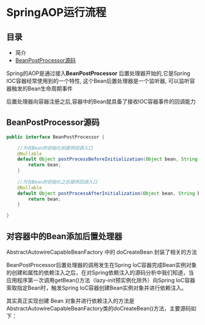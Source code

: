 # SpringAOP运行流程

## 目录

- 简介
- [BeanPostProcessor源码](#BeanPostProcessor源码)

Spring的AOP是通过接入**BeanPostProcessor** 后置处理器开始的,它是Spring IOC容器经常使用到的一个特性, 这个Bean后置处理器是一个监听器, 可以监听容器触发的Bean生命周期事件

后置处理器向容器注册之后,容器中的Bean就具备了接收IOC容器事件的回调能力

## BeanPostProcessor源码

```java
public interface BeanPostProcessor {

	//为在Bean的初始化前提供回调入口
	@Nullable
	default Object postProcessBeforeInitialization(Object bean, String beanName) throws BeansException {
		return bean;
	}
	
	//为在Bean的初始化之后提供回调入口
	@Nullable
	default Object postProcessAfterInitialization(Object bean, String beanName) throws BeansException {
		return bean;
	}

}
```

## 对容器中的Bean添加后置处理器

AbstractAutowireCapabIeBeanFactory 中的 doCreateBean 封装了相关的方法

BeanPostProcessor后置处理器的调用发生在Spring IoC容器完成Bean实例对象的创建和属性的依赖注入之后，在对Spring依赖注入的源码分析中我们知道，当应用程序第一次调用getBean()方法（lazy-init预实例化除外）向Spring IoC容器索取指定Bean时，触发Spring IoC容器创建Bean实例对象并进行依赖注入。

其实真正实现创建 Bean 对象并进行依赖注入的方法是AbstractAutowireCapableBeanFactory类的doCreateBean()方法，主要源码如下：

